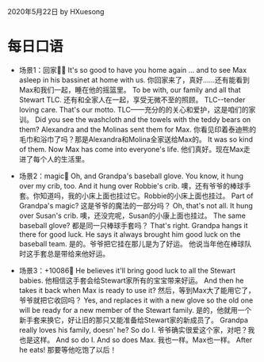 2020年5月22日
by HXuesong



# 每日口语
- 场景1：回家💑💒
It's so good to have you home again ... 
and to see Max asleep in his bassinet at home with us.
你回家来了，真好……还有能看到Max和我们一起，睡在他的摇篮里。
To be with, our family and all that Stewart TLC.
还有和全家人在一起，享受无微不至的照顾。
TLC--tender loving care. That's our motto.
TLC——充分的的关心和爱护，这是咱们的家训。
Did you see the washcloth and the towels with the teddy bears on them? 
Alexandra and the Molinas sent them for Max.
你看见印着泰迪熊的毛巾和浴巾了吗？那是Alexandra和Molina全家送给Max的。
It was so kind of them. Now Max has come into everyone's life.
他们真好。现在Max走进了每个人的生活里。



- 场景2：magic🤡
Oh, and Grandpa's baseball glove. You know, it hung over my crib, too. 
And it hung over Robbie's crib.
噢，还有爷爷的棒球手套。你知道吗，我的小床上面也挂过它。Robbie的小床上面也挂过。
Part of Grandpa's magic?
这是爷爷的魔法的一部分吗？
Oh, that's not all. It hung over Susan's crib.
噢，还没完呢，Susan的小康上面也挂过。
The same baseball glove?
都是同一只棒球手套吗？
That's right. Grandpa hangs it there for good luck.
He says it always brought him good luck on the baseball team.
是的。爷爷把它挂在那儿是为了好运。
他说当年他在棒球队时这手套总是带给来他好运。



- 场景3：+10086🔢
He believes it'll bring good luck to all the Stewart babies.
他相信这手套会给Stewart家所有的宝宝带来好运。
And then he takes it back when Max is ready to use it?
然后，等到Max大了能用它了，爷爷就把它收回吗？
Yes, and replaces it with a new glove so the old one
will be ready for a new member of the Stewart family.
是的，他就用一个新手套来换它，好让旧的那只又能准备给Stewart家的新成员了。
Grandpa really loves his family, doesn' he? So do I.
爷爷确实很爱这个家，对吧？我也是这样。
And so do I. And so does Max.
我也一样。Max也一样。
After he eats!
那要等他吃饱了以后！